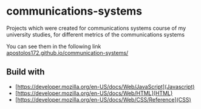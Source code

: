 # communications-systems
Projects which were created for communications systems course of my university studies, for different metrics of the communications systems

You can see them in the following link [apostolos172.github.io/communication-systems/](https://apostolos172.github.io/communication-systems/)

## Build with
- [https://developer.mozilla.org/en-US/docs/Web/JavaScript](Javascript)
- [https://developer.mozilla.org/en-US/docs/Web/HTML](HTML)
- [https://developer.mozilla.org/en-US/docs/Web/CSS/Reference](CSS)